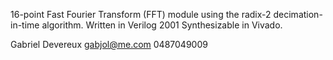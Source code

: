 16-point Fast Fourier Transform (FFT) module using the radix-2 decimation-in-time algorithm.
Written in Verilog 2001 Synthesizable in Vivado.

Gabriel Devereux
gabjol@me.com
0487049009
